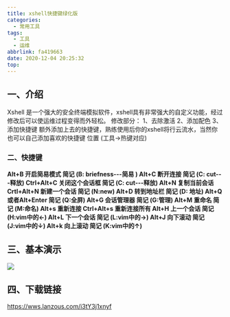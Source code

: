 ```yaml
---
title: xshell快捷键绿化版
categories:
  - 常用工具
tags:
  - 工具
  - 运维
abbrlink: fa419663
date: 2020-12-04 20:25:32
top:
---
```

## 一、介绍
Xshell 是一个强大的安全终端模拟软件，xshell具有非常强大的自定义功能，经过修改后可以使运维过程变得而外轻松。
修改部分：
1、去除激活
2、添加配色
3、添加快捷键
额外添加上去的快捷键，熟练使用后你的xshell将行云流水，当然你也可以自己添加喜欢的快捷键
位置 (工具→热键对应)
### 二、快捷键
**AIt+B 开启简易模式    简记 (B: briefness---简易 )
AIt+C 断开连接           简记 (C: cut---释放)
Ctrl+AIt+C 关闭这个会话框          简记 (C: cut---释放)
Alt+N  复制当前会话    
Crtl+Alt+N 新建一个会话 简记  (N:new)
AIt+D 转到地址栏       简记 (D: 地址)
AIt+Q 或者Alt+Enter  简记 (Q:全屏)
Alt+G 会话管理器        简记 (G:管理)
Alt+M 重命名               简记 (M:命名)
Alt+s 重新连接
Ctrl+Alt+s 重新连接所有
Alt+H 上一个会话        简记 (H:vim中的←)
Alt+L  下一个会话        简记 (L:vim中的→)
Alt+J   向下滚动           简记 (J:vim中的↓)
Alt+k  向上滚动            简记 (K:vim中的↑)**

## 三、基本演示
![](https://storage.freecplus.top/images/2020/12/04/xhell_Key.gif)
## 四、下载链接
https://wws.lanzous.com/i3tY3j1xnyf






